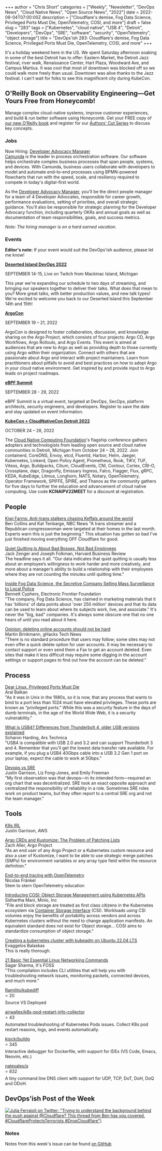 +++
author = "Chris Short"
categories = ["Weekly", "Newsletter", "DevOps News", "Cloud Native News", "Open Source News", "2022"]
date = 2022-09-04T07:00:00Z
description = ["Cloudflare's demise, Fog Data Science, Privileged Ports Must Die, OpenTelemetry, COSI, and more"]
draft = false
slug = "283"
tags = ["Kubernetes", "cloud native", "USB 4", "Detroit", "Developers", "DevOps", "SRE", "software", "security", "OpenTelemetry", "object storage"]
title = "DevOps'ish 283: Cloudflare's demise, Fog Data Science, Privileged Ports Must Die, OpenTelemetry, COSI, and more"
+++

It's a holiday weekend here in the US. We spent Saturday afternoon soaking in some of the best Detroit has to offer: Eastern Market, the Detroit Jazz festival, river walk, Renaissance Center, Hart Plaza, Woodward Ave, and Campus Martius. It was cool that most of downtown was blocked off so we could walk more freely than usual. Downtown was alive thanks to the Jazz festival. I can't wait for folks to see this magnificent city during KubeCon.

## O'Reilly Book on Observability Engineering—Get Yours Free from Honeycomb!

Manage complex cloud-native systems, improve customer experiences, and build & run better software using Honeycomb. Get your FREE copy of [our new O'Reilly book](https://info.honeycomb.io/observability-engineering-oreilly-book-2022?utm_source=devopsish&utm_medium=newsletter&utm_campaign=oreilly_book_observability_engineering_2022&utm_id=oreillybook2022&utm_content=2113) and register for our [Authors' Cut Series](https://www.honeycomb.io/oreilly-observability-engineering/?utm_source=devopsish&utm_medium=newsletter&utm_campaign=oreilly_authors_cut_series_2022&utm_id=oreillyauthorscut&utm_content=2112) to discuss key concepts.

### Jobs

Now Hiring: [Developer Advocacy Manager](https://camunda.com/jobs/?gh_jid=5224679003?utm_source=devopsish)  
[Camunda](https://camunda.com/) is the leader in process orchestration software. Our software helps orchestrate complex business processes that span people, systems, and devices. With Camunda, business users collaborate with developers to model and automate end-to-end processes using BPMN-powered flowcharts that run with the speed, scale, and resiliency required to compete in today's digital-first world.

As the [Developer Advocacy Manager](https://camunda.com/jobs/?gh_jid=5224679003?utm_source=devopsish), you'll be the direct people manager for a team of 4 Developer Advocates, responsible for career growth, performance evaluations, setting of priorities, and overall strategic guidance. You'll also be responsible for strategic planning for the Developer Advocacy function, including quarterly OKRs and annual goals as well as documentation of team responsibilities, goals, and success metrics.

*Note: The hiring manager is on a hard earned vacation.*

### Events

**Editor's note:** If your event would suit the DevOps'ish audience, please let me know!

[**Deserted Island DevOps 2022**](https://desertedislanddevops.com/?utm_source=devopsish)

SEPTEMBER 14-15, Live on Twitch from Mackinac Island, Michigan

This year we're expanding our schedule to two days of streaming, and bringing our speakers together to deliver their talks. What does that mean to you? More great talks, with better production values, and new talk types! We're excited to welcome you back to our Deserted Island this September 14th and 15th!

[**ArgoCon**](https://events.linuxfoundation.org/argocon/?utm_source=devopsish)

SEPTEMBER 19 – 21, 2022

ArgoCon is designed to foster collaboration, discussion, and knowledge sharing on the Argo Project, which consists of four projects: Argo CD, Argo Workflows, Argo Rollouts, and Argo Events. This event is aimed at audiences that are new to Argo as well as providing depth to those currently using Argo within their organization. Connect with others that are passionate about Argo and interact with project maintainers. Learn from practitioners about pitfalls to avoid and best practices on how to adopt Argo in your cloud native environment. Get inspired by and provide input to Argo leads on project roadmaps.

[**eBPF Summit**](https://ebpf.io/summit-2022/?utm_source=devopsish)

SEPTEMBER 28 - 29, 2022

eBPF Summit is a virtual event, targeted at DevOps, SecOps, platform architects, security engineers, and developers. Register to save the date and stay updated on event information.

[**KubeCon + CloudNativeCon Detroit 2022**](https://events.linuxfoundation.org/kubecon-cloudnativecon-north-america/?utm_source=devopsish)  

OCTOBER 24 – 28, 2022

The [Cloud Native Computing Foundation](http://cncf.io/)'s flagship conference gathers adopters and technologists from leading open source and cloud native communities in Detroit, Michigan from October 24 – 28, 2022. Join containerd, CoreDNS, Envoy, etcd, Fluentd, Harbor, Helm, Jaeger, Kubernetes, Linkerd, Open Policy Agent, Prometheus, Rook, TiKV, TUF, Vitess, Argo, Buildpacks, Cilium, CloudEvents, CNI, Contour, Cortex, CRI-O, Crossplane, dapr, Dragonfly, Emissary Ingress, Falco, Flagger, Flux, gRPC, KEDA, KubeEdge, Litmus, Longhorn, NATS, Notary, OpenTelemetry, Operator Framework, SPIFFE, SPIRE, and Thanos as the community gathers for five days to further the education and advancement of cloud native computing. Use code **KCNAIPV22MEET** for a discount at registration.

## People

[Kiwi Farms: Anti-trans stalkers chasing Keffals around the world](https://www.nbcnews.com/tech/internet/cloudflare-kiwi-farms-keffals-anti-trans-rcna44834)  
Ben Collins and Kat Tenbarge, NBC News
"A trans streamer and a Republican congresswoman were targeted at their homes in the last month. Experts warn this is just the beginning." This situation has gotten so bad I've just finished moving everything OFF Cloudflare for good.

[Quiet Quitting Is About Bad Bosses, Not Bad Employees](https://hbr.org/2022/08/quiet-quitting-is-about-bad-bosses-not-bad-employees)  
Jack Zenger and Joseph Folkman, Harvard Business Review  
The headline says it all. "Our data indicates that quiet quitting is usually less about an employee’s willingness to work harder and more creatively, and more about a manager’s ability to build a relationship with their employees where they are not counting the minutes until quitting time."

[Inside Fog Data Science, the Secretive Company Selling Mass Surveillance to Local Police](https://www.eff.org/deeplinks/2022/08/inside-fog-data-science-secretive-company-selling-mass-surveillance-local-police)  
Bennett Cyphers, Electronic Frontier Foundation  
"The company, Fog Data Science, has claimed in marketing materials that it has 'billions' of data points about 'over 250 million' devices and that its data can be used to learn about where its subjects work, live, and associate." It's never the "big, bad" companies. It's always some obscure one that no one hears of until you read about it here.

[Opinion: deleting online accounts should not be hard](https://www.ghacks.net/2022/09/01/opinion-deleting-online-accounts-should-not-be-hard/)  
Martin Brinkmann, gHacks Tech News  
"There is no standard procedure that users may follow; some sites may not even offer a quick delete option for user accounts. It may be necessary to contact support or even send them a Fax to get an account deleted. Even sites that make it less difficult may require some digging in the account settings or support pages to find out how the account can be deleted."

## Process

[Dear Linux, Privileged Ports Must Die](https://ar.al/2022/08/30/dear-linux-privileged-ports-must-die/)  
Aral Balkan  
"As it was in Unix in the 1980s, so it is now, that any process that wants to bind to a port less than 1024 must have elevated privileges. These ports are known as “privileged ports.” While this was a security feature in the days of dumb terminals, in the age of the World Wide Web, it is a security vulnerability."

[What is USB4? Differences from Thunderbolt 4, older USB versions explained](https://arstechnica.com/gadgets/2022/09/breaking-down-how-usb4-goes-where-no-usb-standard-has-gone-before/)  
Scharon Harding, Ars Technica  
"USB4 is compatible with USB 2.0 and 3.2 and can support Thunderbolt 3 and 4. Remember that you'll get the lowest data transfer rate available. For example, if you plug a USB4 40Gbps cable into a USB 3.2 Gen 1 port on your laptop, expect the cable to work at 5Gbps."

[Devops vs SRE](https://www.justingarrison.com/blog/2202-08-30-devops-vs-sre/)  
Justin Garrison, Liz Fong-Jones, and Emily Freeman  
"My first observation was that devops—in its intended form—required an org chart that was decentralized. SRE took an exact opposite approach and centralized the responsibility of reliability in a role. Sometimes SRE roles work on product teams, but they often report to a central SRE org and not the team manager."

## Tools

[K8s IRL](https://www.youtube.com/watch?v=aB0zE-gzgkY)  
Justin Garrison, AWS

[Argo CRDs and Kustomize: The Problem of Patching Lists](https://blog.argoproj.io/argo-crds-and-kustomize-the-problem-of-patching-lists-5cfc43da288c)  
Zach Aller, Argo Project  
"As an end user of any Argo Project or a Kubernetes custom resource and also a user of Kustomize, I want to be able to use strategic merge patches (SMPs) for environment variables or any array type field within the resource definition."

[End-to-end tracing with OpenTelemetry](https://blog.frankel.ch/end-to-end-tracing-opentelemetry/)  
Nicolas Fränkel  
Stem to stern OpenTelemetry education

[Introducing COSI: Object Storage Management using Kubernetes APIs](https://kubernetes.io/blog/2022/09/02/cosi-kubernetes-object-storage-management/)  
Sidhartha Mani, Minio, Inc  
"File and block storage are treated as first class citizens in the Kubernetes ecosystem via [Container Storage Interface](https://kubernetes.io/blog/2019/01/15/container-storage-interface-ga/) (CSI). Workloads using CSI volumes enjoy the benefits of portability across vendors and across Kubernetes clusters without the need to change application manifests. An equivalent standard does not exist for Object storage... COSI aims to standardize consumption of object storage."

[Creating a kubernetes cluster with kubeadm on Ubuntu 22.04 LTS](https://balaskas.gr/blog/2022/08/31/creating-a-kubernetes-cluster-with-kubeadm-on-ubuntu-2204-lts/)  
Evaggelos Balaskas  
This is really thorough.

[21 Basic Yet Essential Linux Networking Commands](https://itsfoss.com/basic-linux-networking-commands/)  
Sagar Sharma, It's FOSS  
"This compilation includes CLI utilities that will help you with troubleshooting network issues, monitoring packets, connected devices, and much more."

[Ramilito/kubediff](https://github.com/Ramilito/kubediff)  
⭐️ 20  
Source VS Deployed

[airwallex/k8s-pod-restart-info-collector](https://github.com/airwallex/k8s-pod-restart-info-collector)  
⭐️ 43  
Automated troubleshooting of Kubernetes Pods issues. Collect K8s pod restart reasons, logs, and events automatically.

[ktock/buildg](https://github.com/ktock/buildg)  
⭐️ 345  
Interactive debugger for Dockerfile, with support for IDEs (VS Code, Emacs, Neovim, etc.)

[natesales/q](https://github.com/natesales/q)  
⭐️ 832  
A tiny command line DNS client with support for UDP, TCP, DoT, DoH, DoQ and ODoH.

## DevOps'ish Post of the Week

[![Julia Ferraioli on Twitter: "Trying to understand the background behind the push against @Cloudflare? This thread from Ben has you covered. #CloudflareProtectsTerrorists #DropCloudflare")](https://shortcdn.com/devopsish/283-devopsish-post-of-the-week.webp)](https://twitter.com/juliaferraioli/status/1565826386690199553?utm_source=devopsish)

### Notes

Notes from this week's issue can be found [on GitHub](https://github.com/chris-short/devopsish.com/blob/main/content/post/283/notes.md?utm_source=devopsish)
